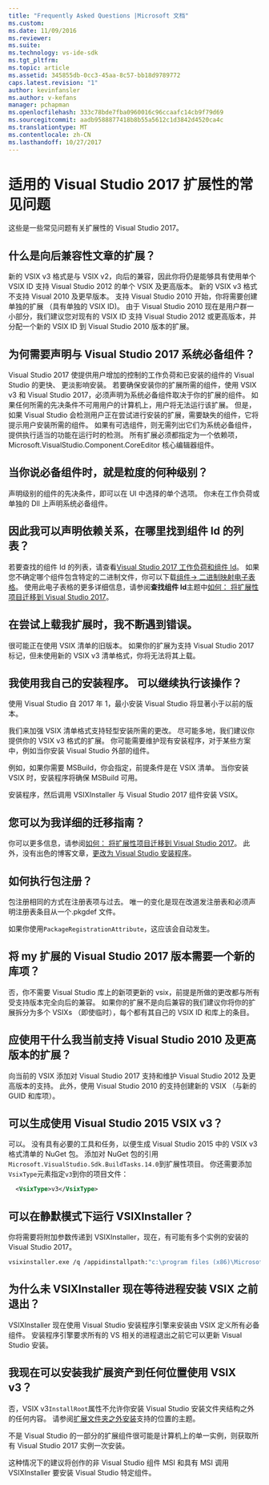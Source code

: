 ```yaml
---
title: "Frequently Asked Questions |Microsoft 文档"
ms.custom: 
ms.date: 11/09/2016
ms.reviewer: 
ms.suite: 
ms.technology: vs-ide-sdk
ms.tgt_pltfrm: 
ms.topic: article
ms.assetid: 345855db-0cc3-45aa-8c57-bb18d9789772
caps.latest.revision: "1"
author: kevinfansler
ms.author: v-kefans
manager: pchapman
ms.openlocfilehash: 333c78bde7fba0960016c96ccaafc14cb9f79d69
ms.sourcegitcommit: aadb9588877418b8b55a5612c1d3842d4520ca4c
ms.translationtype: MT
ms.contentlocale: zh-CN
ms.lasthandoff: 10/27/2017
---
```

# <a name="faq-for-visual-studio-2017-extensibility"></a>适用的 Visual Studio 2017 扩展性的常见问题

这些是一些常见问题有关扩展性的 Visual Studio 2017。

## <a name="what-is-the-backwards-compatibility-story-for-extensions"></a>什么是向后兼容性文章的扩展？

新的 VSIX v3 格式是与 VSIX v2，向后的兼容，因此你将仍是能够具有使用单个 VSIX ID 支持 Visual Studio 2012 的单个 VSIX 及更高版本。 新的 VSIX v3 格式不支持 Visual 2010 及更早版本。 支持 Visual Studio 2010 开始，你将需要创建单独的扩展 （具有单独的 VSIX ID)。 由于 Visual Studio 2010 现在是用户群一小部分，我们建议您对现有的 VSIX ID 支持 Visual Studio 2012 或更高版本，并分配一个新的 VSIX ID 到 Visual Studio 2010 版本的扩展。

## <a name="why-do-i-need-to-declare-prerequisites-with-visual-studio-2017"></a>为何需要声明与 Visual Studio 2017 系统必备组件？

Visual Studio 2017 使提供用户增加的控制的工作负荷和已安装的组件的 Visual Studio 的更快、 更淡影响安装。 若要确保安装你的扩展所需的组件，使用 VSIX v3 和 Visual Studio 2017，必须声明为系统必备组件取决于你的扩展的组件。 如果任何所需的先决条件不可用用户的计算机上，用户将无法运行该扩展。 但是，如果 Visual Studio 会检测用户正在尝试进行安装的扩展，需要缺失的组件，它将提示用户安装所需的组件。 如果有可选组件，则无需列出它们为系统必备组件，提供执行适当的功能在运行时的检测。 所有扩展必须都指定为一个依赖项，Microsoft.VisualStudio.Component.CoreEditor 核心编辑器组件。

## <a name="when-you-say-prerequisite-what-level-of-granularity-do-you-mean"></a>当你说必备组件时，就是粒度的何种级别？

声明级别的组件的先决条件，即可以在 UI 中选择的单个选项。 你未在工作负荷或单独的 Dll 上声明系统必备组件。

## <a name="where-do-i-find-a-list-of-component-ids-so-i-can-declare-dependencies"></a>因此我可以声明依赖关系，在哪里找到组件 Id 的列表？

若要查找的组件 Id 的列表，请查看[Visual Studio 2017 工作负荷和组件 Id](https://aka.ms/vs2017componentIDs)。 如果您不确定哪个组件包含特定的二进制文件，你可以下载[组件-> 二进制映射电子表格](https://aka.ms/vs2017componentid-binaries)。 使用此电子表格的更多详细信息，请参阅**查找组件 Id**主题中[如何： 将扩展性项目迁移到 Visual Studio 2017](how-to-migrate-extensibility-projects-to-visual-studio-2017.md)。

## <a name="i-keep-getting-an-error-when-i-try-to-upload-my-extension"></a>在尝试上载我扩展时，我不断遇到错误。

很可能正在使用 VSIX 清单的旧版本。 如果你的扩展为支持 Visual Studio 2017 标记，但未使用新的 VSIX v3 清单格式，你将无法将其上载。

## <a name="i-use-my-own-installer-can-i-continue-to-do-that"></a>我使用我自己的安装程序。 可以继续执行该操作？

使用 Visual Studio 自 2017 年 1，最小安装 Visual Studio 将显著小于以前的版本。

我们来加强 VSIX 清单格式支持轻型安装所需的更改。 尽可能多地，我们建议你提供你的 VSIX v3 格式的扩展。 你可能需要维护现有安装程序，对于某些方案中，例如当你安装 Visual Studio 外部的组件。

例如，如果你需要 MSBuild，你会指定，前提条件是在 VSIX 清单。 当你安装 VSIX 时，安装程序将确保 MSBuild 可用。

安装程序，然后调用 VSIXInstaller 与 Visual Studio 2017 组件安装 VSIX。

## <a name="can-you-give-me-more-migration-guidance"></a>您可以为我详细的迁移指南？

你可以更多信息，请参阅[如何： 将扩展性项目迁移到 Visual Studio 2017](how-to-migrate-extensibility-projects-to-visual-studio-2017.md)。 此外，没有出色的博客文章，[更改为 Visual Studio 安装程序](https://blogs.msdn.microsoft.com/heaths/2016/09/15/changes-to-visual-studio-15-setup)。

## <a name="how-do-i-do-package-registration"></a>如何执行包注册？

包注册相同的方式在注册表项与过去。 唯一的变化是现在改道发注册表和必须声明注册表条目从一个.pkgdef 文件。

如果你使用`PackageRegistrationAttribute`，这应该会自动发生。

## <a name="will-i-need-a-new-gallery-entry-for-the-visual-studio-2017-version-of-my-extension"></a>将 my 扩展的 Visual Studio 2017 版本需要一个新的库项？

否，你不需要 Visual Studio 库上的新项更新的 vsix，前提是所做的更改都与所有受支持版本完全向后的兼容。 如果你的扩展不是向后兼容的我们建议你将你的扩展拆分为多个 VSIXs （即使临时），每个都有其自己的 VSIX ID 和库上的条目。

## <a name="what-should-i-do-with-my-extension-that-currently-supports-visual-studio-2010-and-later"></a>应使用干什么我当前支持 Visual Studio 2010 及更高版本的扩展？

向当前的 VSIX 添加对 Visual Studio 2017 支持和维护 Visual Studio 2012 及更高版本的支持。 此外，使用 Visual Studio 2010 的支持创建新的 VSIX （与新的 GUID 和库项）。

## <a name="can-i-build-a-vsix-v3-with-visual-studio-2015"></a>可以生成使用 Visual Studio 2015 VSIX v3？

可以。 没有具有必要的工具和任务，以便生成 Visual Studio 2015 中的 VSIX v3 格式清单的 NuGet 包。 添加对 NuGet 包的引用`Microsoft.VisualStudio.Sdk.BuildTasks.14.0`到扩展性项目。 你还需要添加`VsixType`元素指定`v3`到你的项目文件：

```xml
  <VsixType>v3</VsixType>
```

## <a name="can-i-run-the-vsixinstaller-in-quiet-mode"></a>可以在静默模式下运行 VSIXInstaller？

你将需要将附加参数传递到 VSIXInstaller，现在，有可能有多个实例的安装的 Visual Studio 2017。

```bash
vsixinstaller.exe /q /appidinstallpath:"c:\program files (x86)\Microsoft Visual Studio\2017\Enterprise\Common7\IDE\devenv.exe" /appidname:"Visual Studio" /logFile:<path to log file> /skuName:Enterprise /skuVersion:15.0.25810.0 "KendoUI.Mvc.VSPackage.vsix"
```

## <a name="why-does-the-vsixinstaller-now-wait-for-processes-to-exit-before-installing-the-vsix"></a>为什么未 VSIXInstaller 现在等待进程安装 VSIX 之前退出？

VSIXInstaller 现在使用 Visual Studio 安装程序引擎来安装由 VSIX 定义所有必备组件。 安装程序引擎要求所有的 VS 相关的进程退出之前它可以更新 Visual Studio 安装。

## <a name="can-i-now-install-my-extension-assets-to-any-location-with-vsix-v3"></a>我现在可以安装我扩展资产到任何位置使用 VSIX v3？

否，VSIX v3`InstallRoot`属性不允许你安装 Visual Studio 安装文件夹结构之外的任何内容。 请参阅[扩展文件夹之外安装](set-install-root.md)支持的位置的主题。 

不是 Visual Studio 的一部分的扩展组件很可能是计算机上的单一实例，则获取所有 Visual Studio 2017 实例一次安装。

这种情况下的建议将创作的非 Visual Studio 组件 MSI 和具有 MSI 调用 VSIXInstaller 要安装 Visual Studio 特定组件。